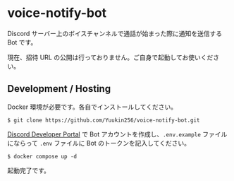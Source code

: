 # voice-notify-bot

Discord サーバー上のボイスチャンネルで通話が始まった際に通知を送信する Bot です。

現在、招待 URL の公開は行っておりません。ご自身で起動してお使いください。

## Development / Hosting

Docker 環境が必要です。各自でインストールしてください。

```
$ git clone https://github.com/Yuukin256/voice-notify-bot.git
```

[Discord Developer Portal](https://discord.com/developers/applications) で Bot アカウントを作成し、`.env.example` ファイルにならって `.env` ファイルに Bot のトークンを記入してください。

```
$ docker compose up -d
```

起動完了です。
